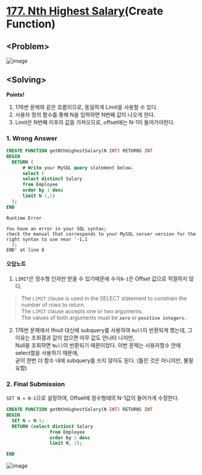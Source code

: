 # [177. Nth Highest Salary](https://leetcode.com/problems/nth-highest-salary/)(Create Function)

## \<Problem\>
![image](https://user-images.githubusercontent.com/74705142/110888763-34a79980-8330-11eb-9577-c8b7ecfecf67.png)

## \<Solving\>
**Points!**
1. 176번 문제와 같은 흐름이므로, 동일하게 Limit을 사용할 수 있다. 
2. 사용자 정의 함수를 통해 N을 입력하면 N번째 값이 나오게 한다. 
3. Limit은 N번째 이후의 값을 가져오므로, offset에는 N-1이 들어가야한다.  

### 1. Wrong Answer
```sql
CREATE FUNCTION getNthHighestSalary(N INT) RETURNS INT
BEGIN
  RETURN (
      # Write your MySQL query statement below.
      select (
      select distinct Salary
      from Employee
      order by 1 desc
      limit N-1,1)
  );
END
```
```
Runtime Error

You have an error in your SQL syntax; 
check the manual that corresponds to your MySQL server version for the right syntax to use near '-1,1
  );
END' at line 8
```
#### 오답노트
1. `LIMIT`은 정수형 인자만 받을 수 있기때문에 수식`N-1`은 Offset 값으로 적절하지 않다.
>The `LIMIT` clause is used in the SELECT statement to constrain the number of rows to return.  
The `LIMIT` clause accepts one or two arguments.  
The values of both arguments must be **`zero`** or **`positive integers.`** 
 
2. 176번 문제에서 Ifnull 대신에 subquery를 사용하여 `Null`이 반환되게 했는데, 그 이유는 조회결과 값이 없으면 아무 값도 안나타 나지만,  
Null을 조회하면 `Null`이 반환되기 때문이었다. 이번 문제는 사용자함수 안에 select절을 사용하기 때문에,  
굳이 한번 더 함수 내에 subquery를 쓰지 않아도 된다. (틀린 것은 아니지만, 불필요함)
   
### 2. Final Submission
`SET N = N-1`으로 설정하여, Offset에 정수형태의 N-1값이 들어가게 수정한다.
```sql
CREATE FUNCTION getNthHighestSalary(N INT) RETURNS INT
BEGIN
  SET N = N-1; 
  RETURN (select distinct Salary 
                from Employee 
                order by 1 desc
                limit N, 1);

END
 ```
 
![image](https://user-images.githubusercontent.com/74705142/110891138-bc8fa280-8334-11eb-8193-11cc2b1e2fd0.png)



